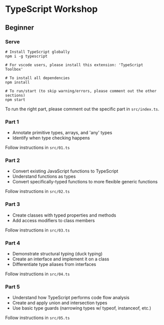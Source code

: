 # TypeScript Workshop

## Beginner

### Serve

```shell
# Install TypeScript globally
npm i -g typescript

# For vscode users, please install this extension: 'TypeScript Toolbox'

# To install all dependencies
npm install

# To run/start (to skip warning/errors, please comment out the other sections)
npm start

```

To run the right part, please comment out the specific part in `src/index.ts`.  

### Part 1
* Annotate primitive types, arrays, and 'any' types
* Identify when type checking happens

Follow instructions in `src/01.ts`

### Part 2
* Convert existing JavaScript functions to TypeScript
* Understand functions as types
* Convert specifically-typed functions to more flexible generic functions

Follow instructions in `src/02.ts`

### Part 3
* Create classes with typed properties and methods
* Add access modifiers to class members

Follow instructions in `src/03.ts`

### Part 4
* Demonstrate structural typing (duck typing)
* Create an interface and implement it on a class
* Differentiate type aliases from interfaces

Follow instructions in `src/04.ts`

### Part 5
* Understand how TypeScript performs code flow analysis
* Create and apply union and intersection types
* Use basic type guards (narrowing types w/ typeof, instanceof, etc.)

Follow instructions in `src/05.ts`
